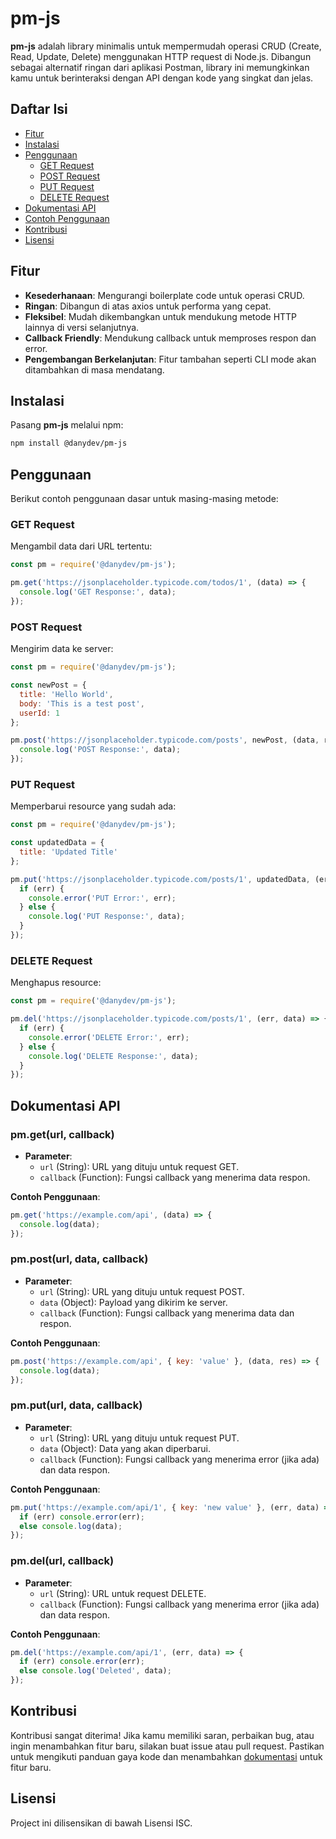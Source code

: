 # pm-js

**pm-js** adalah library minimalis untuk mempermudah operasi CRUD (Create, Read, Update, Delete) menggunakan HTTP request di Node.js. Dibangun sebagai alternatif ringan dari aplikasi Postman, library ini memungkinkan kamu untuk berinteraksi dengan API dengan kode yang singkat dan jelas.

## Daftar Isi

- [Fitur](#fitur)
- [Instalasi](#instalasi)
- [Penggunaan](#penggunaan)
  - [GET Request](#get-request)
  - [POST Request](#post-request)
  - [PUT Request](#put-request)
  - [DELETE Request](#delete-request)
- [Dokumentasi API](#dokumentasi-api)
- [Contoh Penggunaan](#contoh-penggunaan)
- [Kontribusi](#kontribusi)
- [Lisensi](#lisensi)

## Fitur

- **Kesederhanaan**: Mengurangi boilerplate code untuk operasi CRUD.
- **Ringan**: Dibangun di atas axios untuk performa yang cepat.
- **Fleksibel**: Mudah dikembangkan untuk mendukung metode HTTP lainnya di versi selanjutnya.
- **Callback Friendly**: Mendukung callback untuk memproses respon dan error.
- **Pengembangan Berkelanjutan**: Fitur tambahan seperti CLI mode akan ditambahkan di masa mendatang.

## Instalasi

Pasang **pm-js** melalui npm:

```bash
npm install @danydev/pm-js
```

## Penggunaan

Berikut contoh penggunaan dasar untuk masing-masing metode:

### GET Request

Mengambil data dari URL tertentu:

```javascript
const pm = require('@danydev/pm-js');

pm.get('https://jsonplaceholder.typicode.com/todos/1', (data) => {
  console.log('GET Response:', data);
});
```

### POST Request

Mengirim data ke server:

```javascript
const pm = require('@danydev/pm-js');

const newPost = {
  title: 'Hello World',
  body: 'This is a test post',
  userId: 1
};

pm.post('https://jsonplaceholder.typicode.com/posts', newPost, (data, res) => {
  console.log('POST Response:', data);
});
```

### PUT Request

Memperbarui resource yang sudah ada:

```javascript
const pm = require('@danydev/pm-js');

const updatedData = {
  title: 'Updated Title'
};

pm.put('https://jsonplaceholder.typicode.com/posts/1', updatedData, (err, data) => {
  if (err) {
    console.error('PUT Error:', err);
  } else {
    console.log('PUT Response:', data);
  }
});
```

### DELETE Request

Menghapus resource:

```javascript
const pm = require('@danydev/pm-js');

pm.del('https://jsonplaceholder.typicode.com/posts/1', (err, data) => {
  if (err) {
    console.error('DELETE Error:', err);
  } else {
    console.log('DELETE Response:', data);
  }
});
```

## Dokumentasi API

### pm.get(url, callback)

- **Parameter**:
  - `url` (String): URL yang dituju untuk request GET.
  - `callback` (Function): Fungsi callback yang menerima data respon.

**Contoh Penggunaan**:

```javascript
pm.get('https://example.com/api', (data) => { 
  console.log(data); 
});
```

### pm.post(url, data, callback)

- **Parameter**:
  - `url` (String): URL yang dituju untuk request POST.
  - `data` (Object): Payload yang dikirim ke server.
  - `callback` (Function): Fungsi callback yang menerima data dan respon.

**Contoh Penggunaan**:

```javascript
pm.post('https://example.com/api', { key: 'value' }, (data, res) => {
  console.log(data);
});
```

### pm.put(url, data, callback)

- **Parameter**:
  - `url` (String): URL yang dituju untuk request PUT.
  - `data` (Object): Data yang akan diperbarui.
  - `callback` (Function): Fungsi callback yang menerima error (jika ada) dan data respon.

**Contoh Penggunaan**:

```javascript
pm.put('https://example.com/api/1', { key: 'new value' }, (err, data) => {
  if (err) console.error(err);
  else console.log(data);
});
```

### pm.del(url, callback)

- **Parameter**:
  - `url` (String): URL untuk request DELETE.
  - `callback` (Function): Fungsi callback yang menerima error (jika ada) dan data respon.

**Contoh Penggunaan**:

```javascript
pm.del('https://example.com/api/1', (err, data) => {
  if (err) console.error(err);
  else console.log('Deleted', data);
});
```

## Kontribusi

Kontribusi sangat diterima! Jika kamu memiliki saran, perbaikan bug, atau ingin menambahkan fitur baru, silakan buat issue atau pull request. Pastikan untuk mengikuti panduan gaya kode dan menambahkan [dokumentasi](https://github.com/Uservpr/pm-js) untuk fitur baru.

## Lisensi

Project ini dilisensikan di bawah Lisensi ISC.